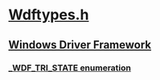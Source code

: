 # [Wdftypes.h](index.md)
## [Windows Driver Framework](../_wdf/index.md)
### [_WDF_TRI_STATE enumeration](../wdftypes/ne-wdftypes-_wdf_tri_state.md)
